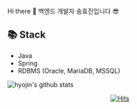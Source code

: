 Hi there 👋 백엔드 개발자 송효진입니다 😎

## 📚 Stack

- Java
- Spring
- RDBMS (Oracle, MariaDB, MSSQL)


![hyojin's github stats](https://github-readme-stats.vercel.app/api?username=hyojin107&show_icons=true)

<div align=center>

[![Hits](https://hits.seeyoufarm.com/api/count/incr/badge.svg?url=https%3A%2F%2Fgithub.com%2Fgjbae1212%2Fhit-counter&count_bg=%2367B2F1&title_bg=%23868080&icon=baidu.svg&icon_color=%23E7E7E7&title=hits&edge_flat=false)](https://hits.seeyoufarm.com)

</div>

<!--
**hyojin107/hyojin107** is a ✨ _special_ ✨ repository because its `README.md` (this file) appears on your GitHub profile.

Here are some ideas to get you started:

- 🔭 I’m currently working on ...
- 🌱 I’m currently learning ...
- 👯 I’m looking to collaborate on ...
- 🤔 I’m looking for help with ...
- 💬 Ask me about ...
- 📫 How to reach me: ...
- 😄 Pronouns: ...
- ⚡ Fun fact: ...
  -->
